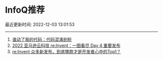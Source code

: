# InfoQ推荐

最近更新时间: 2022-12-03 13:01:53

--- 
1. [谁动了我的代码：代码混淆剖析](https://www.infoq.cn/article/N0TokvWae2B98D2O79Sj) 
2. [2022 亚马逊云科技 re:Invent：一图看尽 Day 4 重要发布](https://www.infoq.cn/article/CEwgGzm5dMuVGJacN6ag) 
3. [re:Invent 众多新发布，到底哪款才是开发者心中的Top1？](https://www.infoq.cn/article/J72xYA6ytqwuSrX2zOsW) 
